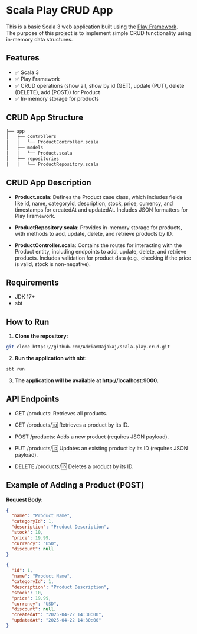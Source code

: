 # Scala Play CRUD App

This is a basic Scala 3 web application built using the [Play Framework](https://www.playframework.com/).  
The purpose of this project is to implement simple CRUD functionality using in-memory data structures.

## Features

- ✅ Scala 3
- ✅ Play Framework
- ✅ CRUD operations (show all, show by id (GET), update (PUT), delete (DELETE), add (POST)) for Product
- ✅ In-memory storage for products

## CRUD App Structure
```bash
├── app
│   ├── controllers
│   │   └── ProductController.scala
│   ├── models
│   │   └── Product.scala
│   ├── repositories
│   │   └── ProductRepository.scala
```

## CRUD App Description
- **Product.scala**: Defines the Product case class, which includes fields like id, name, categoryId, description, stock, price, currency, and timestamps for createdAt and updatedAt. Includes JSON formatters for Play Framework.

- **ProductRepository.scala**: Provides in-memory storage for products, with methods to add, update, delete, and retrieve products by ID.

- **ProductController.scala**: Contains the routes for interacting with the Product entity, including endpoints to add, update, delete, and retrieve products. Includes validation for product data (e.g., checking if the price is valid, stock is non-negative).

## Requirements

- JDK 17+
- sbt

## How to Run

1. **Clone the repository:**

```bash
git clone https://github.com/AdrianDajakaj/scala-play-crud.git  
```

2. **Run the application with sbt:**

```bash
sbt run
```

3. **The application will be available at http://localhost:9000.**  

## API Endpoints
- GET /products: Retrieves all products.

- GET /products/:id: Retrieves a product by its ID.

- POST /products: Adds a new product (requires JSON payload).

- PUT /products/:id: Updates an existing product by its ID (requires JSON payload).

- DELETE /products/:id: Deletes a product by its ID.  

## Example of Adding a Product (POST)
**Request Body:**

```json
{
  "name": "Product Name",
  "categoryId": 1,
  "description": "Product Description",
  "stock": 10,
  "price": 19.99,
  "currency": "USD",
  "discount": null
}
```

```json
{
  "id": 1,
  "name": "Product Name",
  "categoryId": 1,
  "description": "Product Description",
  "stock": 10,
  "price": 19.99,
  "currency": "USD",
  "discount": null,
  "createdAt": "2025-04-22 14:30:00",
  "updatedAt": "2025-04-22 14:30:00"
}
```